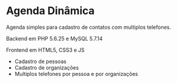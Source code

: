 # Agenda Dinâmica
Agenda simples para cadastro de contatos com multiplos telefones.

Backend em PHP 5.6.25 e MySQL 5.7.14

Frontend em HTML5, CSS3 e JS

- Cadastro de pessoas
- Cadastro de organizações
- Multiplos telefones por pessoa e por organizações

